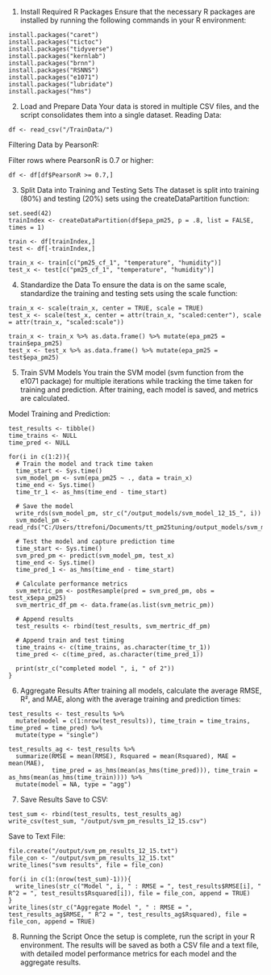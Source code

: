 1. Install Required R Packages
Ensure that the necessary R packages are installed by running the following commands in your R environment:

```
install.packages("caret")
install.packages("tictoc")
install.packages("tidyverse")
install.packages("kernlab")
install.packages("brnn")
install.packages("RSNNS")
install.packages("e1071")
install.packages("lubridate")
install.packages("hms")
```
2. Load and Prepare Data
Your data is stored in multiple CSV files, and the script consolidates them into a single dataset.
Reading Data:

```
df <- read_csv("/TrainData/")
```
Filtering Data by PearsonR:

Filter rows where PearsonR is 0.7 or higher:

```
df <- df[df$PearsonR >= 0.7,]
```
3. Split Data into Training and Testing Sets
The dataset is split into training (80%) and testing (20%) sets using the createDataPartition function:

```
set.seed(42)
trainIndex <- createDataPartition(df$epa_pm25, p = .8, list = FALSE, times = 1)

train <- df[trainIndex,]
test <- df[-trainIndex,]

train_x <- train[c("pm25_cf_1", "temperature", "humidity")]
test_x <- test[c("pm25_cf_1", "temperature", "humidity")]
```
4. Standardize the Data
To ensure the data is on the same scale, standardize the training and testing sets using the scale function:

```
train_x <- scale(train_x, center = TRUE, scale = TRUE)
test_x <- scale(test_x, center = attr(train_x, "scaled:center"), scale = attr(train_x, "scaled:scale"))

train_x <- train_x %>% as.data.frame() %>% mutate(epa_pm25 = train$epa_pm25)
test_x <- test_x %>% as.data.frame() %>% mutate(epa_pm25 = test$epa_pm25)
```
5. Train SVM Models
You train the SVM model (svm function from the e1071 package) for multiple iterations while tracking the time taken for training and prediction. After training, each model is saved, and metrics are calculated.

Model Training and Prediction:

```
test_results <- tibble()
time_trains <- NULL
time_pred <- NULL

for(i in c(1:2)){
  # Train the model and track time taken
  time_start <- Sys.time()
  svm_model_pm <- svm(epa_pm25 ~ ., data = train_x)
  time_end <- Sys.time()
  time_tr_1 <- as_hms(time_end - time_start)
  
  # Save the model
  write_rds(svm_model_pm, str_c("/output_models/svm_model_12_15_", i))
  svm_model_pm <- read_rds("C:/Users/ttrefoni/Documents/tt_pm25tuning/output_models/svm_model_12_15_2")
  
  # Test the model and capture prediction time
  time_start <- Sys.time()
  svm_pred_pm <- predict(svm_model_pm, test_x)
  time_end <- Sys.time()
  time_pred_1 <- as_hms(time_end - time_start)
  
  # Calculate performance metrics
  svm_metric_pm <- postResample(pred = svm_pred_pm, obs = test_x$epa_pm25)
  svm_mertric_df_pm <- data.frame(as.list(svm_metric_pm))
  
  # Append results
  test_results <- rbind(test_results, svm_mertric_df_pm)
  
  # Append train and test timing
  time_trains <- c(time_trains, as.character(time_tr_1))
  time_pred <- c(time_pred, as.character(time_pred_1))
  
  print(str_c("completed model ", i, " of 2"))
}
```
6. Aggregate Results
After training all models, calculate the average RMSE, R², and MAE, along with the average training and prediction times:

```
test_results <- test_results %>%
  mutate(model = c(1:nrow(test_results)), time_train = time_trains, time_pred = time_pred) %>%
  mutate(type = "single")

test_results_ag <- test_results %>%
  summarize(RMSE = mean(RMSE), Rsquared = mean(Rsquared), MAE = mean(MAE),
            time_pred = as_hms(mean(as_hms(time_pred))), time_train = as_hms(mean(as_hms(time_train)))) %>%
  mutate(model = NA, type = "agg")
```
7. Save Results
Save to CSV:

```
test_sum <- rbind(test_results, test_results_ag)
write_csv(test_sum, "/output/svm_pm_results_12_15.csv")
```
Save to Text File:

```
file.create("/output/svm_pm_results_12_15.txt")
file_con <- "/output/svm_pm_results_12_15.txt"
write_lines("svm results", file = file_con)

for(i in c(1:(nrow(test_sum)-1))){
  write_lines(str_c("Model ", i, " : RMSE = ", test_results$RMSE[i], " R^2 = ", test_results$Rsquared[i]), file = file_con, append = TRUE)
}
write_lines(str_c("Aggregate Model ", " : RMSE = ", test_results_ag$RMSE, " R^2 = ", test_results_ag$Rsquared), file = file_con, append = TRUE)
```
8. Running the Script
Once the setup is complete, run the script in your R environment. The results will be saved as both a CSV file and a text file, with detailed model performance metrics for each model and the aggregate results.
